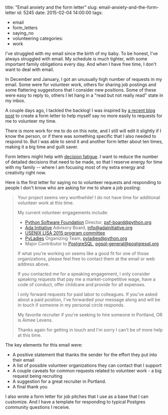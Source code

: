 title: "Email anxiety and the form letter"
slug: email-anxiety-and-the-form-letter
id: 5245
date: 2015-02-04 14:00:00
tags: 
- email
- form_letters
- saying_no
- volunteering
categories: 
- work


I've struggled with my email since the birth of my baby. To be honest, I've always struggled with email.  My schedule is much tighter, with some important family obligations every day. And when I have free time, I don't want to deal with email.

In December and January, I got an unusually high number of requests in my email. Some were for volunteer work, others for sharing job postings and some flattering suggestions that I consider new positions. Some of these were easy to reply to, others I let hang in a "read but not really read" state in my inbox.

A couple days ago, I tackled the backlog! I was inspired by [a recent blog post](http://blog.ameliagreenhall.com/post/start-your-own-brand-everything-i-know-about-starting-collaborative-feminist-publications) to create a form letter to help myself say no more easily to requests for me to volunteer my time. 

There is more work for me to do on this note, and I still will edit it slightly if I know the person, or if there was something specific that I also needed to respond to. But I was able to send it and another form letter about ten times, making it a big time and guilt saver. 

Form letters might help with [decision fatigue](http://en.wikipedia.org/wiki/Decision_fatigue). I want to reduce the number of detailed decisions that need to be made, so that I reserve energy for time with my family -- where I am focusing most of my extra energy and creativity right now.

Here is the first letter for saying no to volunteer requests and responding to people I don't know who are asking for me to share a job posting: 

> Your project seems very worthwhile! I do not have time for additional volunteer work at this time.
> 
> My current volunteer engagements include:
> 
> * [Python Software Foundation](http://python.org/psf) Director, psf-board@python.org
> * [Ada Initiative](http://adainitiative.org) Advisory Board, info@adainitiative.org
> * [USENIX LISA 2015 program committee](https://www.usenix.org/conference/lisa15)
> * [PyLadies](http://pyladies.com) Organizing Team, pyladies@python.org
> * Major Contributor to [PostgreSQL](http://postgresql.org), pgsql-general@postgresql.org
> 
> If what you're working on seems like a good fit for one of those organizations, please feel free to contact them at the email or web address above.
> 
> If you contacted me for a speaking engagement, I only consider speaking requests that pay me a market-competitive wage, have a code of conduct, offer childcare and provide for all expenses.
> 
> I only forward requests for paid labor to colleagues. If you've asked about a paid position, I've forwarded your message along and will be in touch if someone in my personal circle responds.
> 
> My favorite recruiter if you're seeking to hire someone in Portland, OR is Aimee Levens.
> 
> Thanks again for getting in touch and I'm sorry I can't be of more help at this time.

The key elements for this email were: 

* A positive statement that thanks the sender for the effort they put into their email
* A list of possible volunteer organizations they can contact that I support
* A couple caveats for common requests related to volunteer work - a big request being recruiting
* A suggestion for a great recruiter in Portland. 
* A final thank you

I also wrote a form letter for job pitches that I use as a base that I can customize. And I have a template for responding to typical Postgres community questions I receive.
